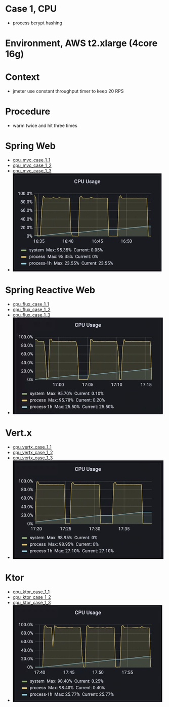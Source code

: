 # Case 1, CPU
* process bcrypt hashing

# Environment, AWS t2.xlarge (4core 16g)

# Context
* jmeter use constant throughput timer to keep 20 RPS

# Procedure
* warm twice and hit three times

# Spring Web
* [cpu_mvc_case_1_1](https://b2etw.github.io/reactive-coroutine-performance-test/cpu/cpu_mvc_case_1_1/index.html)
* [cpu_mvc_case_1_2](https://b2etw.github.io/reactive-coroutine-performance-test/cpu/cpu_mvc_case_1_2/index.html)
* [cpu_mvc_case_1_3](https://b2etw.github.io/reactive-coroutine-performance-test/cpu/cpu_mvc_case_1_3/index.html)
* ![](https://raw.githubusercontent.com/b2etw/reactive-coroutine-performance-test/main/docs/cpu/cpu_mvc_case_1.png)

# Spring Reactive Web
* [cpu_flux_case_1_1](https://b2etw.github.io/reactive-coroutine-performance-test/cpu/cpu_flux_case_1_1/index.html)
* [cpu_flux_case_1_2](https://b2etw.github.io/reactive-coroutine-performance-test/cpu/cpu_flux_case_1_2/index.html)
* [cpu_flux_case_1_3](https://b2etw.github.io/reactive-coroutine-performance-test/cpu/cpu_flux_case_1_3/index.html)
* ![](https://raw.githubusercontent.com/b2etw/reactive-coroutine-performance-test/main/docs/cpu/cpu_flux_case_1.png)

# Vert.x
* [cpu_vertx_case_1_1](https://b2etw.github.io/reactive-coroutine-performance-test/cpu/cpu_vertx_case_1_1/index.html)
* [cpu_vertx_case_1_2](https://b2etw.github.io/reactive-coroutine-performance-test/cpu/cpu_vertx_case_1_2/index.html)
* [cpu_vertx_case_1_3](https://b2etw.github.io/reactive-coroutine-performance-test/cpu/cpu_vertx_case_1_3/index.html)
* ![](https://raw.githubusercontent.com/b2etw/reactive-coroutine-performance-test/main/docs/cpu/cpu_vertx_case_1.png)

# Ktor
* [cpu_ktor_case_1_1](https://b2etw.github.io/reactive-coroutine-performance-test/cpu/cpu_ktor_case_1_1/index.html)
* [cpu_ktor_case_1_2](https://b2etw.github.io/reactive-coroutine-performance-test/cpu/cpu_ktor_case_1_2/index.html)
* [cpu_ktor_case_1_3](https://b2etw.github.io/reactive-coroutine-performance-test/cpu/cpu_ktor_case_1_3/index.html)
* ![](https://raw.githubusercontent.com/b2etw/reactive-coroutine-performance-test/main/docs/cpu/cpu_ktor_case_1.png)
